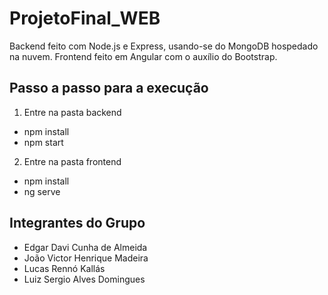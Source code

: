 # ProjetoFinal_WEB

Backend feito com Node.js e Express, usando-se do MongoDB hospedado na nuvem.
Frontend feito em Angular com o auxílio do Bootstrap.

## Passo a passo para a execução
1. Entre na pasta backend
  - npm install
  - npm start
  
2. Entre na pasta frontend
  - npm install
  - ng serve

## Integrantes do Grupo
- Edgar Davi Cunha de Almeida
- João Victor Henrique Madeira
- Lucas Rennó Kallás
- Luiz Sergio Alves Domingues

